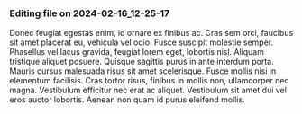

### Editing file on 2024-02-16_12-25-17

Donec feugiat egestas enim, id ornare ex finibus ac. Cras sem orci, faucibus sit amet placerat eu, vehicula vel odio. Fusce suscipit molestie semper. Phasellus vel lacus gravida, feugiat lorem eget, lobortis nisl. Aliquam tristique aliquet posuere. Quisque sagittis purus in ante interdum porta. Mauris cursus malesuada risus sit amet scelerisque. Fusce mollis nisi in elementum facilisis. Cras tortor risus, finibus in mollis non, ullamcorper nec magna. Vestibulum efficitur nec erat ac aliquet. Vestibulum sit amet dui vel eros auctor lobortis. Aenean non quam id purus eleifend mollis.



